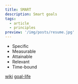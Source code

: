 ```yaml
---
title: SMART
description: Smart goals
tags:
  - article
  - principles
preview: '/img/posts/resume.jpg'
---
```


- Specific
- Measurable
- Attainable
- Relevant
- Time-bound

[wiki](https://ru.wikipedia.org/wiki/SMART)
[goal-life](https://goal-life.com/page/goals/postanovka-celey-po-metodu-smart)